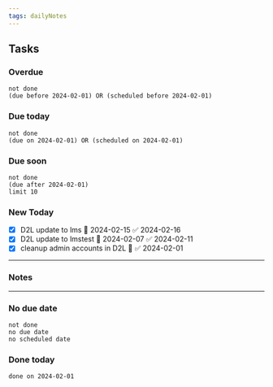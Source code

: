 ```yaml
---
tags: dailyNotes
---
```

## Tasks
### Overdue
```tasks
not done
(due before 2024-02-01) OR (scheduled before 2024-02-01)
```

### Due today
```tasks
not done
(due on 2024-02-01) OR (scheduled on 2024-02-01)
```

### Due soon
```tasks
not done
(due after 2024-02-01)
limit 10
```

### New Today
- [x] D2L update to lms 📅 2024-02-15 ✅ 2024-02-16
- [x] D2L update to lmstest 📅 2024-02-07 ✅ 2024-02-11
- [x] cleanup admin accounts in D2L 🔺 ✅ 2024-02-01
----
### Notes

----
### No due date
```tasks
not done
no due date
no scheduled date
```

### Done today
```tasks
done on 2024-02-01
```
